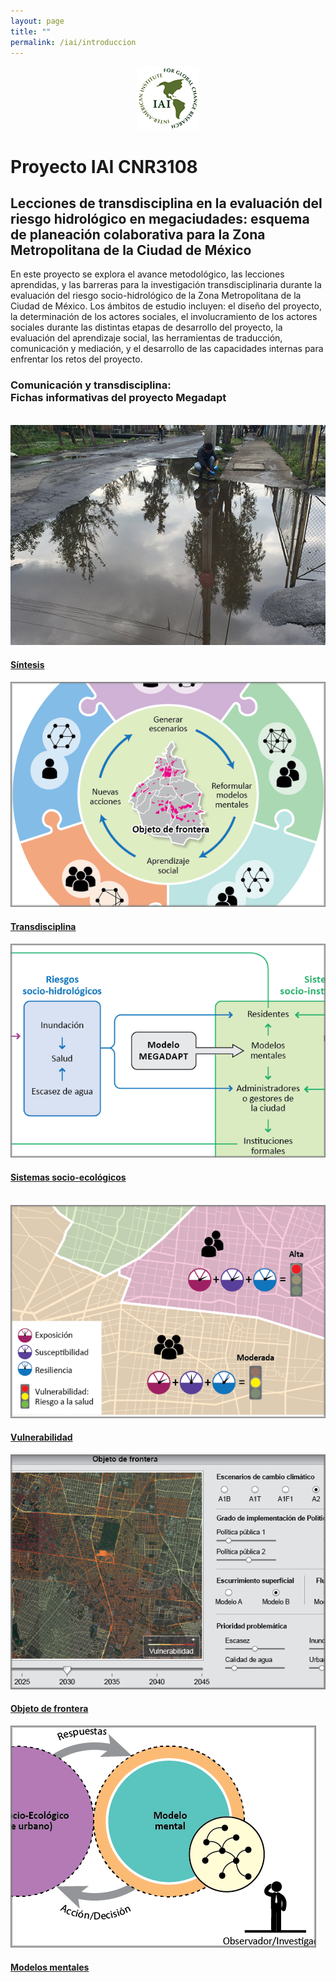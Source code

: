 ```yaml
---
layout: page
title: ""
permalink: /iai/introduccion
---
```


<center><img src="/assets/logo_iai.png" alt="logo iai"></center>

# Proyecto IAI CNR3108

## Lecciones de transdisciplina en la evaluación del riesgo hidrológico en megaciudades: esquema de planeación colaborativa para la Zona Metropolitana de la Ciudad de México

En este proyecto se explora el avance metodológico, las lecciones aprendidas, y las barreras para la investigación transdisciplinaria durante la evaluación del riesgo socio-hidrológico de la Zona Metropolitana de la Ciudad de México. Los ámbitos de estudio incluyen: el diseño del proyecto, la determinación de los actores sociales, el involucramiento de los actores sociales durante las distintas etapas de desarrollo del proyecto, la evaluación del aprendizaje social, las herramientas de traducción, comunicación y mediación, y el desarrollo de las capacidades internas para enfrentar los retos del proyecto.

<div class="container-fluid">

  <!-- Page Heading -->
  <h3 class="text-center">Comunicación y transdisciplina:
  <br>Fichas informativas del proyecto Megadapt</h3>
  <br>

  <div class="row">
<!-- 1_sintesis -->
    <div class="col-lg-4 col-sm-6 portfolio-item">
      <div class="card h-100">
        <a href="/iai/sintesis"><img class="card-img-top" src="/assets/proyectos_apc/proy_megadapt_1.jpg" alt=""></a>
        <div class="card-body">
          <h4 class="card-title">
            <a href="/iai/sintesis">Síntesis</a>
          </h4>
        </div>
      </div>
    </div>
<!-- 3_transdisciplina -->
    <div class="col-lg-4 col-sm-6 portfolio-item">
      <div class="card h-100">
        <a href="/iai/transdisciplina"><img class="card-img-top" src="/assets/proyectos_apc/proy_iai.png" alt=""></a>
        <div class="card-body">
          <h4 class="card-title">
            <a href="/iai/transdisciplina">Transdisciplina</a>
          </h4>
        </div>
      </div>
    </div>
<!-- 4_sistemas_socioecologicos -->
    <div class="col-lg-4 col-sm-6 portfolio-item">
      <div class="card h-100">
        <a href="/iai/sistemas_socioecologicos"><img class="card-img-top" src="/assets/proyectos_apc/iai_fichas/mini_sistema_socio-ecologico.png" alt=""></a>
        <div class="card-body">
          <h4 class="card-title">
            <a href="/iai/sistemas_socioecologicos">Sistemas socio-ecológicos</a>
          </h4>
        </div>
      </div>
    </div>
    <!-- row -->
  </div>

<br>
<div class="row">
<!-- 5_vulnerabilidad -->
    <div class="col-lg-4 col-sm-6 portfolio-item">
      <div class="card h-100">
        <a href="/iai/vulnerabilidad"><img class="card-img-top" src="/assets/proyectos_apc/iai_fichas/mini_vulnerabilidad.png" alt=""></a>
        <div class="card-body">
          <h4 class="card-title">
            <a href="/iai/vulnerabilidad">Vulnerabilidad</a>
          </h4>
        </div>
      </div>
    </div>
<!-- 6_objeto_frontera -->
    <div class="col-lg-4 col-sm-6 portfolio-item">
      <div class="card h-100">
        <a href="/iai/objeto_de_frontera"><img class="card-img-top" src="/assets/proyectos_apc/proy_iai_2.png" alt=""></a>
        <div class="card-body">
          <h4 class="card-title">
            <a href="/iai/objeto_de_frontera">Objeto de frontera</a>
          </h4>
        </div>
      </div>
    </div>
<!-- 7_Modelos_mentales -->
    <div class="col-lg-4 col-sm-6 portfolio-item">
      <div class="card h-100">
        <a href="/iai/modelos_mentales"><img class="card-img-top" src="/assets/proyectos_apc/iai_fichas/mini_modelo_mental_2.png" alt=""></a>
        <div class="card-body">
          <h4 class="card-title">
            <a href="/iai/modelos_mentales">Modelos mentales</a>
          </h4>
        </div>
      </div>
    </div>
<!-- /.row -->
</div>
